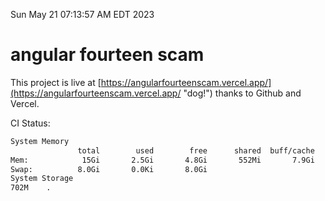 Sun May 21 07:13:57 AM EDT 2023

# angular fourteen scam


This project is live at [https://angularfourteenscam.vercel.app/](https://angularfourteenscam.vercel.app/ "dog!") thanks to Github and Vercel.

CI Status: 

```bash
System Memory
               total        used        free      shared  buff/cache   available
Mem:            15Gi       2.5Gi       4.8Gi       552Mi       7.9Gi        11Gi
Swap:          8.0Gi       0.0Ki       8.0Gi
System Storage
702M	.
